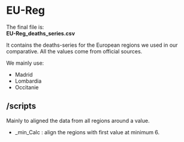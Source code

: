 # EU-Reg

The final file is:  
**EU-Reg_deaths_series.csv**


It contains the deaths-series for the European regions we used in our comparative. All the values come from official sources.

We mainly use:
- Madrid
- Lombardia
- Occitanie

## /scripts

Mainly to aligned the data from all regions around a value.  
-  _min_Calc : align the regions with first value at minimum 6.